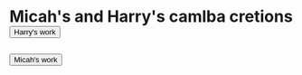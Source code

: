 <html>

<head>
  <h1>Micah's and Harry's camlba cretions 
  
</head>

<body>
<a href="./page2.html"><button>Harry's work</button></a>


<a href="./page3.html"><button>Micah's work</button></a>


</body>








</html>




